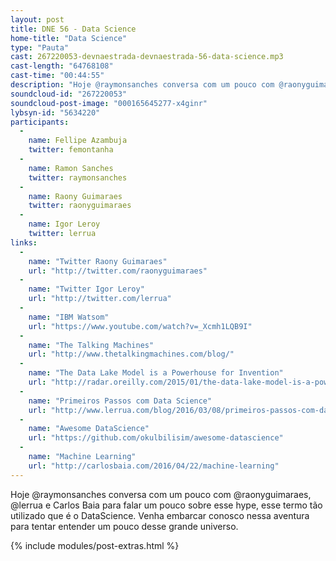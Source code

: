 ```yaml
---
layout: post
title: DNE 56 - Data Science
home-title: "Data Science"
type: "Pauta"
cast: 267220053-devnaestrada-devnaestrada-56-data-science.mp3
cast-length: "64768108"
cast-time: "00:44:55"
description: "Hoje @raymonsanches conversa com um pouco com @raonyguimaraes, @lerrua e Carlos Baia para falar um pouco sobre esse hype, esse termo tão utilizado que é o DataScience. Venha embarcar conosco nessa aventura para tentar entender um pouco desse grande universo."
soundcloud-id: "267220053"
soundcloud-post-image: "000165645277-x4ginr"
lybsyn-id: "5634220"
participants:
  -
    name: Fellipe Azambuja
    twitter: femontanha
  -
    name: Ramon Sanches
    twitter: raymonsanches
  -
    name: Raony Guimaraes
    twitter: raonyguimaraes
  -
    name: Igor Leroy
    twitter: lerrua
links:
  -
    name: "Twitter Raony Guimaraes"
    url: "http://twitter.com/raonyguimaraes"
  -
    name: "Twitter Igor Leroy"
    url: "http://twitter.com/lerrua"
  -
    name: "IBM Watsom"
    url: "https://www.youtube.com/watch?v=_Xcmh1LQB9I"
  -
    name: "The Talking Machines"
    url: "http://www.thetalkingmachines.com/blog/"
  -
    name: "The Data Lake Model is a Powerhouse for Invention"
    url: "http://radar.oreilly.com/2015/01/the-data-lake-model-is-a-powerhouse-for-invention.html"
  -
    name: "Primeiros Passos com Data Science"
    url: "http://www.lerrua.com/blog/2016/03/08/primeiros-passos-com-data-science"
  -
    name: "Awesome DataScience"
    url: "https://github.com/okulbilisim/awesome-datascience"
  -
    name: "Machine Learning"
    url: "http://carlosbaia.com/2016/04/22/machine-learning"
---
```


Hoje @raymonsanches conversa com um pouco com @raonyguimaraes, @lerrua e Carlos Baia para falar um pouco sobre esse hype, esse termo tão utilizado que é o DataScience. Venha embarcar conosco nessa aventura para tentar entender um pouco desse grande universo.

{% include modules/post-extras.html %}
